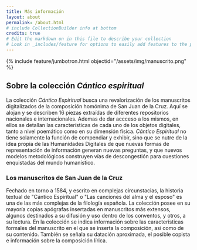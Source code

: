 ```yaml
---
title: Más información
layout: about
permalink: /about.html
# include CollectionBuilder info at bottom
credits: true
# Edit the markdown on in this file to describe your collection
# Look in _includes/feature for options to easily add features to the page
---
```


{% include feature/jumbotron.html objectid="/assets/img/manuscrito.png" %}



## Sobre la colección *Cántico espiritual* 

La colección *Cántico Espiritual* busca una revalorización de los manuscritos digitalizados de la composición homónima de San Juan de la Cruz. Aquí se alojan y se describen 16 piezas extraídas de diferentes repositorios nacionales e internacionales. Ademas de dar accceso a los mismos, en ellos se detallan las características de cada uno de los objetos digitales, tanto a nivel poemático como en su dimensión física. *Cántico Espiritual* no tiene solamente la función de compendiar y exhibir, sino que se nutre de la idea propia de las Humanidades Digitales de que nuevas formas de representación de información generan nuevas preguntas, y que nuevos modelos metodológicos construyen vías de descongestión para cuestiones enquistadas del mundo humanístico. 

### Los manuscritos de San Juan de la Cruz

Fechado en torno a 1584, y escrito en complejas circunstacias, la historia textual de "Cántico Espiritual" o "Las canciones del alma y el esposo" es una de las más complejas de la filología española. La colección posee en su mayoría copias apógrafas insertadas en manuscritos más extensos, algunos destinados a su difusión y uso dentro de los conventos, y otros, a su lectura. En la colección se indica información sobre las características formales del manuscrito en el que se inserta la composición, así como de su contenido. También se señala su datación aproximada, el posible copista e información sobre la composición lírica. 


 
